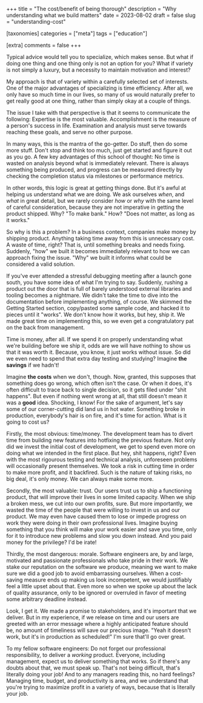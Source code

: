 +++
title = "The cost/benefit of being thorough"
description = "Why understanding what we build matters"
date = 2023-08-02
draft = false
slug = "understanding-cost"

[taxonomies]
categories = ["meta"]
tags = ["education"]

[extra]
comments = false 
+++

Typical advice would tell you to specialize, which makes sense. But what if doing one thing and one thing only is not an option for you? What if variety is not simply a luxury, but a necessity to maintain motivation and interest? 

My approach is that of variety within a carefully selected set of interests. One of the major advantages of specializing is time efficiency. After all, we only have so much time in our lives, so many of us would naturally prefer to get really good at one thing, rather than simply okay at a couple of things.

The issue I take with that perspective is that it seems to communicate the following: Expertise is the most valuable. Accomplishment is the measure of a person's success in life. Examination and analysis must serve towards reaching these goals, and serve no other purpose.

In many ways, this is the mantra of the go-getter. Do stuff, then do some more stuff. Don't stop and think too much, just get started and figure it out as you go. A few key advantages of this school of thought: No time is wasted on analysis beyond what is immediately relevant. There is always something being produced, and progress can be measured directly by checking the completion status via milestones or performance metrics.

In other words, this logic is great at getting things done. But it's awful at helping us understand what we are doing. We ask ourselves *when*, and *what* in great detail, but we rarely consider *how* or *why* with the same level of careful consideration, because they are not imperative in getting the product shipped. Why? "To make bank." How? "Does not matter, as long as it works."

So why is this a problem? In a business context, companies make money by shipping product. Anything taking time away from this is unnecessary cost. A waste of time, right? That is, until something breaks and needs fixing. Suddenly, "how" we built it becomes immediately relevant to how we can approach fixing the issue. "Why" we built it informs what could be considered a valid solution. 

If you've ever attended a stressful debugging meeting after a launch gone south, you have some idea of what I'm trying to say. Suddenly, rushing a product out the door that is full of barely understood external libraries and tooling becomes a nightmare. We didn't take the time to dive into the documentation before implementing anything, of course. We skimmed the Getting Started section, copy/pasted some sample code, and hacked it to pieces until it "works". We don't know how it works, but hey, ship it. We made great time on implementing this, so we even get a congratulatory pat on the back from management.

Time is money, after all. If we spend it on properly understanding what we're building before we ship it, odds are we will have nothing to show us that it was worth it. Because, you know, it just works without issue. So did we even need to spend that extra day testing and studying? Imagine **the savings** if we hadn't!

Imagine **the costs** when we don't, though. Now, granted, this supposes that something does go wrong, which often isn't the case. Or when it does, it's often difficult to trace back to single decision, so it gets filed under "shit happens". But even if nothing went wrong at all, that still doesn't mean it was a **good** idea. Shocking, I know! For the sake of argument, let's say some of our corner-cutting did land us in hot water. Something broke in production, everybody's hair is on fire, and it's time for action. What is it going to cost us?

Firstly, the most obvious: time/money. The development team has to divert time from building new features into hotfixing the previous feature. Not only did we invest the initial cost of development, we get to spend even more on doing what we intended in the first place. But hey, shit happens, right? Even with the most rigourous testing and technical analysis, unforeseen problems will occasionally present themselves. We took a risk in cutting time in order to make more profit, and it backfired. Such is the nature of taking risks, no big deal, it's only money. We can always make some more.

Secondly, the most valuable: trust. Our users trust us to ship a functioning product, that will improve their lives in some limited capacity. When we ship a broken mess, we cut into our own profits, sure. But more importantly, we wasted the time of the people that were willing to invest in us and our product. We may even have caused them to lose or impede progress on work they were doing in their own professional lives. Imagine buying something that you think will make your work easier and save you time, only for it to introduce new problems and slow you down instead. And you paid money for the privilege? I'd be irate!

Thirdly, the most dangerous: morale. Software engineers are, by and large, motivated and passionate professionals who take pride in their work. We stake our reputation on the software we produce, meaning we want to make sure we did a good job to avoid embarrassing ourselves. When a cost-saving measure ends up making us look incompetent, we would justifiably feel a little upset about that. Even more so when we spoke up about the lack of quality assurance, only to be ignored or overruled in favor of meeting some arbitrary deadline instead.

Look, I get it. We made a promise to stakeholders, and it's important that we deliver. But in my experience, if we release on time and our users are greeted with an error message where a highly anticipated feature should be, no amount of timeliness will save our precious image. "Yeah it doesn't work, but it's in production as scheduled!" I'm sure that'll go over great.

To my fellow software engineers: Do not forget our professional responsibility, to deliver a *working* product. Everyone, including management, expect us to deliver something that works. So if there's any doubts about that, we must speak up. That's not being difficult, that's literally doing your job! And to any managers reading this, no hard feelings? Managing time, budget, and productivity is area, and we understand that you're trying to maximize profit in a variety of ways, because that is literally your job.
